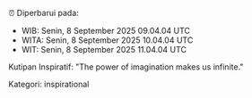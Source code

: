 ⏰ Diperbarui pada:
- WIB: Senin, 8 September 2025 09.04.04 UTC
- WITA: Senin, 8 September 2025 10.04.04 UTC
- WIT: Senin, 8 September 2025 11.04.04 UTC

Kutipan Inspiratif:
"The power of imagination makes us infinite."


Kategori: inspirational

